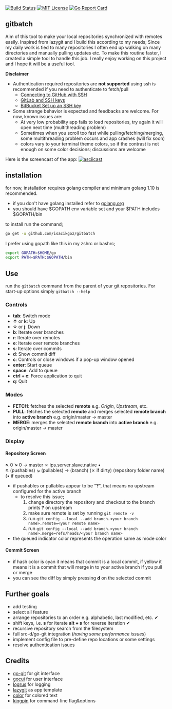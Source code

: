 [![Build Status](https://travis-ci.com/isacikgoz/gitbatch.svg?branch=master)](https://travis-ci.com/isacikgoz/gitbatch) [![MIT License](https://img.shields.io/badge/license-MIT-brightgreen.svg)](/LICENSE) [![Go Report Card](https://goreportcard.com/badge/github.com/isacikgoz/gitbatch)](https://goreportcard.com/report/github.com/isacikgoz/gitbatch)

## gitbatch
Aim of this tool to make your local repositories synchronized with remotes easily. Inspired from lazygit and I build this according to my needs; Since my daily work is tied to many repositories I often end up walking on many directories and manually pulling updates etc. To make this routine faster, I created a simple tool to handle this job. I really enjoy working on this project and I hope it will be a useful tool.

**Disclaimer**
- Authentication required repositories are **not supported** using ssh is recommended if you need to authenticate to fetch/pull
  - [Connecting to GitHub with SSH](https://help.github.com/articles/connecting-to-github-with-ssh/)
  - [GitLab and SSH keys](https://docs.gitlab.com/ee/ssh/)
  - [BitBucket Set up an SSH key](https://confluence.atlassian.com/bitbucket/set-up-ssh-for-git-728138079.html)
- Some strange behavior is expected and feedbacks are welcome. For now, known issues are:
  - At very low probability app fails to load repositories, try again it will open next time (multithreading problem)
  - Sometimes when you scroll too fast while pulling/fetching/merging, some multithreading problem occurs and app crashes (will fix soon)
  - colors vary to your terminal theme colors, so if the contrast is not enough on some color decisions; discussions are welcome

Here is the screencast of the app:
[![asciicast](https://asciinema.org/a/B4heYReiNgqwUbWL2RYnTzt5H.svg)](https://asciinema.org/a/B4heYReiNgqwUbWL2RYnTzt5H)

## installation
for now, installation requires golang compiler and minimum golang 1.10 is recommended.
- if you don't have golang installed refer to [golang.org](https://golang.org/dl/)
- you should have $GOPATH env variable set and your $PATH includes $GOPATH/bin

to install run the command;
```bash
go get -u github.com/isacikgoz/gitbatch
```
I prefer using gopath like this in my zshrc or bashrc;
```bash
export GOPATH=$HOME/go
export PATH=$PATH:$GOPATH/bin
```

## Use
run the `gitbatch` command from the parent of your git repositories. For start-up options simply `gitbatch --help`

### Controls

- **tab**: Switch mode
- **↑** or **k**: Up
- **↓** or **j**: Down
- **b**: Iterate over branches
- **r**: Iterate over remotes
- **e**: Iterate over remote branches
- **s**: Iterate over commits
- **d**: Show commit diff
- **c**: Controls or close windows if a pop-up window opened
- **enter**: Start queue
- **space**: Add to queue
- **ctrl + c**: Force application to quit
- **q**: Quit

### Modes

- **FETCH**: fetches the selected **remote** e.g. *Origin*, *Upstream*, etc.
- **PULL**: fetches the selected **remote** and merges selected **remote branch** into **active branch** e.g. origin/master → master
- **MERGE**: merges the selected **remote branch** into **active branch** e.g. origin/master → master

### Display

#### Repository Screen
↖ 0 ↘ 0 → master ✗ ips.server.slave.native •  
↖ (pushables) ↘ (pullables) → (branch) (✗ if dirty) (repository folder name) (• if queued)

- if pushables or pullables appear to be "**?**", that means no upstream configured for the active branch
  - to resolve this issue;
    1. change directory the repository and checkout to the branch  prints **?** on upstream
    2. make sure remote is set by running `git remote -v`
    3. run `git config --local --add branch.<your branch name>.remote=<your remote name>`
    4. run `git config --local --add branch.<your branch name>.merge=refs/heads/<your branch name>`
- the queued indicator color represents the operation same as mode color

#### Commit Screen
- if hash color is cyan it means that commit is a local commit, if yellow it means it is a commit that will merge in to your active branch if you pull or merge
- you can see the diff by simply pressing **d** on the selected commit

## Further goals
- add testing
- select all feature
- arrange repositories to an order e.g. alphabetic, last modified, etc. ✔
- shift keys, i.e. **s** for iterate **alt + s** for reverse iteration ✔
- recursive repository search from the filesystem
- full src-d/go-git integration (*having some performance issues*)
- implement config file to pre-define repo locations or some settings
- resolve authentication issues

## Credits
- [go-git](https://github.com/src-d/go-git) for git interface
- [gocui](https://github.com/jroimartin/gocui) for user interface
- [logrus](https://github.com/sirupsen/logrus) for logging
- [lazygit](https://github.com/jesseduffield/lazygit) as app template
- [color](https://github.com/fatih/color) for colored text
- [kingpin](https://github.com/alecthomas/kingpin) for command-line flag&options
